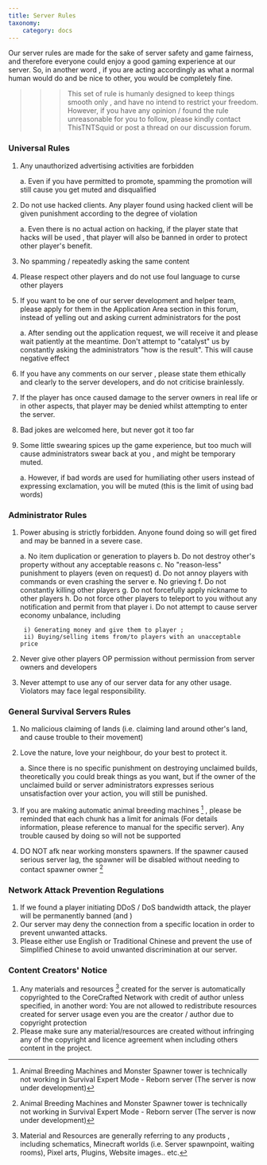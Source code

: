 ```yaml
---
title: Server Rules
taxonomy:
    category: docs
---
```


Our server rules are made for the sake of server safety and game fairness, and therefore everyone could enjoy a good gaming experience at our server. So, in another word , if you are acting accordingly as what a normal human would do and be nice to other, you would be completely fine.

>>> This set of rule is humanly designed to keep things smooth only , and have no intend to restrict your freedom. However, if you have any opinion / found the rule unreasonable for you to follow, please kindly contact ThisTNTSquid or post a thread on our discussion forum.

### Universal Rules

1. Any unauthorized advertising activities are forbidden

    a. Even if you have permitted to promote, spamming the promotion will still cause you get muted and disqualified​

2. Do not use hacked clients. Any player found using hacked client will be given punishment according to the degree of violation

    a. Even there is no actual action on hacking, if the player state that hacks will be used , that player will also be banned in order to protect other player's benefit.​

3. No spamming / repeatedly asking the same content
4. Please respect other players and do not use foul language to curse other players
5. If you want to be one of our server development and helper team, please apply for them in the Application Area section in this forum, instead of yelling out and asking current administrators for the post

    a. After sending out the application request, we will receive it and please wait patiently at the meantime. Don't attempt to "catalyst" us by constantly asking the administrators "how is the result". This will cause negative effect​

6. If you have any comments on our server , please state them ethically and clearly to the server developers, and do not criticise brainlessly.
7. If the player has once caused damage to the server owners in real life or in other aspects, that player may be denied whilst attempting to enter the server.
8. Bad jokes are welcomed here, but never got it too far
9. Some little swearing spices up the game experience, but too much will cause administrators swear back at you , and might be temporary muted.

    a. However, if bad words are used for humiliating other users instead of expressing exclamation, you will be muted (this is the limit of using bad words)​

### Administrator Rules

1. Power abusing is strictly forbidden. Anyone found doing so will get fired and may be banned in a severe case.

    a. No item duplication or generation to players
    b. Do not destroy other's property without any acceptable reasons
    c. No "reason-less" punishment to players (even on request)
    d. Do not annoy players with commands or even crashing the server
    e. No grieving
    f. Do not constantly killing other players
    g. Do not forcefully apply nickname to other players
    h. Do not force other players to teleport to you without any notification and permit from that player
    i. Do not attempt to cause server economy unbalance, including

        i) Generating money and give them to player ;
        ii) Buying/selling items from/to players with an unacceptable price

2. Never give other players OP permission without permission from server owners and developers
3. Never attempt to use any of our server data for any other usage. Violators may face legal responsibility.

### General Survival Servers Rules

1. No malicious claiming of lands (i.e. claiming land around other's land, and cause trouble to their movement)
2. Love the nature, love your neighbour, do your best to protect it.

    a. Since there is no specific punishment on destroying unclaimed builds, theoretically you could break things as you want, but if the owner of the unclaimed build or server administrators expresses serious unsatisfaction over your action, you will still be punished.  ​

3. If you are making automatic animal breeding machines [^1] , please be reminded that each chunk has a limit for animals (For details information, please reference to manual for the specific server). Any trouble caused by doing so will not be supported
4. DO NOT afk near working monsters spawners. If the spawner caused serious server lag, the spawner will be disabled without needing to contact spawner owner [^1]

### Network Attack Prevention Regulations

1. If we found a player initiating DDoS / DoS bandwidth attack, the player will be permanently banned (and )
2. Our server may deny the connection from a specific location in order to prevent unwanted attacks.
3. Please either use English or Traditional Chinese and prevent the use of Simplified Chinese to avoid unwanted discrimination at our server.

### Content Creators' Notice

1. Any materials and resources [^2] created for the server is automatically copyrighted to the CoreCrafted Network with credit of author unless specified, in another word: You are not allowed to redistribute resources created for server usage even you are the creator / author due to copyright protection
2. Please make sure any material/resources are created without infringing any of the copyright and licence agreement when including others content in the project.

[^1]: Animal Breeding Machines and Monster Spawner tower is technically not working in Survival Expert Mode - Reborn server (The server is now under development)
[^2]: Material and Resources are generally referring to any products , including schematics, Minecraft worlds (i.e. Server spawnpoint, waiting rooms), Pixel arts, Plugins, Website images.. etc.